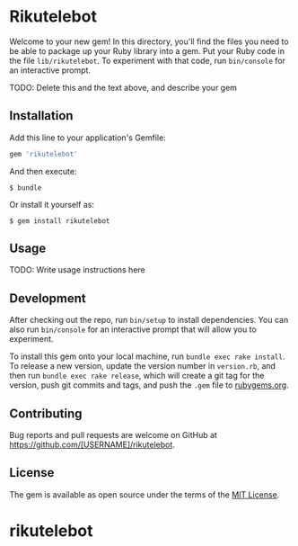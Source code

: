 # Rikutelebot

Welcome to your new gem! In this directory, you'll find the files you need to be able to package up your Ruby library into a gem. Put your Ruby code in the file `lib/rikutelebot`. To experiment with that code, run `bin/console` for an interactive prompt.

TODO: Delete this and the text above, and describe your gem

## Installation

Add this line to your application's Gemfile:

```ruby
gem 'rikutelebot'
```

And then execute:

    $ bundle

Or install it yourself as:

    $ gem install rikutelebot

## Usage

TODO: Write usage instructions here

## Development

After checking out the repo, run `bin/setup` to install dependencies. You can also run `bin/console` for an interactive prompt that will allow you to experiment.

To install this gem onto your local machine, run `bundle exec rake install`. To release a new version, update the version number in `version.rb`, and then run `bundle exec rake release`, which will create a git tag for the version, push git commits and tags, and push the `.gem` file to [rubygems.org](https://rubygems.org).

## Contributing

Bug reports and pull requests are welcome on GitHub at https://github.com/[USERNAME]/rikutelebot.

## License

The gem is available as open source under the terms of the [MIT License](https://opensource.org/licenses/MIT).
# rikutelebot
